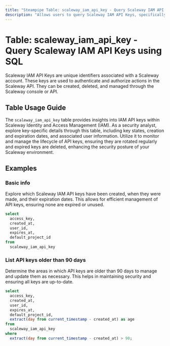 ```yaml
---
title: "Steampipe Table: scaleway_iam_api_key - Query Scaleway IAM API Keys using SQL"
description: "Allows users to query Scaleway IAM API Keys, specifically providing details about each key, including ID, state, creation and expiration dates, and associated user information."
---
```


# Table: scaleway_iam_api_key - Query Scaleway IAM API Keys using SQL

Scaleway IAM API Keys are unique identifiers associated with a Scaleway account. These keys are used to authenticate and authorize actions in the Scaleway API. They can be created, deleted, and managed through the Scaleway console or API.

## Table Usage Guide

The `scaleway_iam_api_key` table provides insights into IAM API keys within Scaleway Identity and Access Management (IAM). As a security analyst, explore key-specific details through this table, including key states, creation and expiration dates, and associated user information. Utilize it to monitor and manage the lifecycle of API keys, ensuring they are rotated regularly and expired keys are deleted, enhancing the security posture of your Scaleway environment.

## Examples

### Basic info
Explore which Scaleway IAM API keys have been created, when they were made, and their expiration dates. This allows for efficient management of API keys, ensuring none are expired or unused.

```sql
select
  access_key,
  created_at,
  user_id,
  expires_at,
  default_project_id
from
  scaleway_iam_api_key
```

### List API keys older than 90 days
Determine the areas in which API keys are older than 90 days to manage and update them as necessary. This helps in maintaining security and ensuring all keys are up-to-date.

```sql
select
  access_key,
  created_at,
  user_id,
  expires_at,
  default_project_id,
  extract(day from current_timestamp - created_at) as age
from
  scaleway_iam_api_key
where
  extract(day from current_timestamp - created_at) > 90;
```
